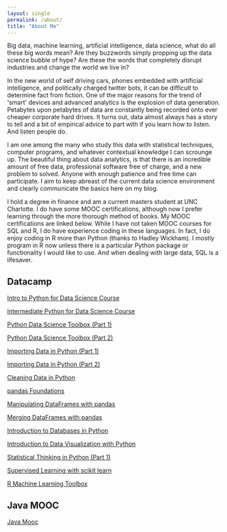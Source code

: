 ```yaml
---
layout: single
permalink: /about/
title: "About Me"
---
```


Big data, machine learning, artificial intelligence, data science, what do all these big words mean? Are they buzzwords simply propping up the data science bubble of hype? Are these the words that completely disrupt industries and change the world we live in?

In the new world of self driving cars, phones embedded with artificial intelligence, and politically charged twitter bots, it can be difficult to determine fact from fiction. One of the major reasons for the trend of 'smart' devices and advanced analytics is the explosion of data generation. Petabytes upon petabytes of data are constantly being recorded onto ever cheaper corporate hard drives. It turns out, data almost always has a story to tell and a bit of empirical advice to part with if you learn how to listen. And listen people do.

I am one among the many who study this data with statistical techniques, computer programs, and whatever contextual knowledge I can scrounge up. The beautiful thing about data analytics, is that there is an incredible amount of free data, professional software free of charge, and a new problem to solved. Anyone with enough patience and free time can participate. I aim to keep abreast of the current data science environment and clearly communicate the basics here on my blog.

I hold a degree in finance and am a current masters student at UNC Charlotte. I do have some MOOC certifications, although now I prefer learning through the more thorough method of books. My MOOC certifications are linked below. While I have not taken MOOC courses for SQL and R, I do have experience coding in these languages. In fact, I do enjoy coding in R more than Python (thanks to Hadley Wickham). I mostly program in R now unless there is a particular Python package or functionality I would like to use. And when dealing with large data, SQL is a lifesaver.


## Datacamp


[Intro to Python for Data Science Course](https://www.datacamp.com/statement-of-accomplishment/course/6762861b54674024f0f4173b4133b504cc0724c3)

[Intermediate Python for Data Science Course](https://www.datacamp.com/statement-of-accomplishment/course/ad79ae284b03d7f84b2d00069afcdd9a0eff708b)

[Python Data Science Toolbox (Part 1)](https://www.datacamp.com/statement-of-accomplishment/course/5ecb76d66fd893b949aadc41230a520437d05a88)

[Python Data Science Toolbox (Part 2)](https://www.datacamp.com/statement-of-accomplishment/course/9f9129390fc415015273242b9f4fadc4d8630d19)

[Importing Data in Python (Part 1)](https://www.datacamp.com/statement-of-accomplishment/course/1453073b56b05ceecd1f1391411daa247fb03deb)

[Importing Data in Python (Part 2)](https://www.datacamp.com/statement-of-accomplishment/course/8e1c801b70cb61ce84471a04e551c06fa8e0752b)

[Cleaning Data in Python](https://www.datacamp.com/statement-of-accomplishment/course/71027347fe5f6ea2197e77bea770549971868233)

[pandas Foundations](https://www.datacamp.com/statement-of-accomplishment/course/035ec102008a33cc31e3a3b033f529acbfef050b)

[Manipulating DataFrames with pandas](https://www.datacamp.com/statement-of-accomplishment/course/9527d03b68f1c82169b43aed957de34271e3e570)

[Merging DataFrames with pandas](https://www.datacamp.com/statement-of-accomplishment/course/94125cc48d6590af4fa771ca0357998df827eb36)

[Introduction to Databases in Python](https://www.datacamp.com/statement-of-accomplishment/course/6f2dcd6946e73887ac894ffb0dbced500ae4a70f)

[Introduction to Data Visualization with Python](https://www.datacamp.com/statement-of-accomplishment/course/1133b5e36b4ed3e6456c3c8f287cc25310248aea)

[Statistical Thinking in Python (Part 1)](https://www.datacamp.com/statement-of-accomplishment/course/3f921c5f2ab55169822e15c5d4f652a56672a161)

[Supervised Learning with scikit learn](https://www.datacamp.com/statement-of-accomplishment/course/c94baf23673521d2aa8a237a29601e642d0857ed)

[R Machine Learning Toolbox](https://www.datacamp.com/statement-of-accomplishment/course/6926fa5dc6021e03be3b6049f100ff65437c2b77)

## Java MOOC
[Java Mooc](/java/)
